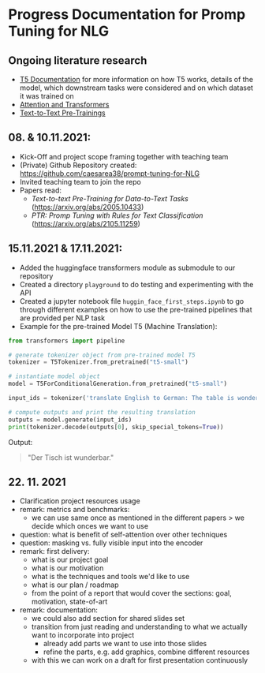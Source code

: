 # Progress Documentation for Promp Tuning for NLG

## Ongoing literature research
- [T5 Documentation](literature/t5.md) for more information on how T5 works, details of the model, which downstream tasks were considered and on which dataset it was trained on
- [Attention and Transformers](literature/attention_and_transformers.md)
- [Text-to-Text Pre-Trainings](literature/pretraining.md)

## 08. & 10.11.2021:
- Kick-Off and project scope framing together with teaching team
- (Private) Github Repository created: https://github.com/caesarea38/prompt-tuning-for-NLG
- Invited teaching team to join the repo
- Papers read:
  - _Text-to-text Pre-Training for Data-to-Text Tasks_ (https://arxiv.org/abs/2005.10433)
  - _PTR: Promp Tuning with Rules for Text Classification_ (https://arxiv.org/abs/2105.11259)

## 15.11.2021 & 17.11.2021:
- Added the huggingface transformers module as submodule to our repository
- Created a directory `playground` to do testing and experimenting with the API
- Created a jupyter notebook file `huggin_face_first_steps.ipynb` to go through different examples on how to use the pre-trained pipelines that are provided per NLP task
- Example for the pre-trained Model T5 (Machine Translation):

```python
from transformers import pipeline

# generate tokenizer object from pre-trained model T5
tokenizer = T5Tokenizer.from_pretrained("t5-small")

# instantiate model object
model = T5ForConditionalGeneration.from_pretrained("t5-small")

input_ids = tokenizer('translate English to German: The table is wonderful.', return_tensors='pt').input_ids

# compute outputs and print the resulting translation
outputs = model.generate(input_ids)
print(tokenizer.decode(outputs[0], skip_special_tokens=True))
```
Output:
> "Der Tisch ist wunderbar."

## 22. 11. 2021
- Clarification project resources usage
- remark: metrics and benchmarks:
  - we can use same once as mentioned in the different papers > we decide which onces we want to use
- question: what is benefit of self-attention over other techniques
- question: masking vs. fully visible input into the encoder
- remark: first delivery: 
  - what is our project goal
  - what is our motivation
  - what is the techniques and tools we'd like to use
  - what is our plan / roadmap
  - from the point of a report that would cover the sections: goal, motivation, state-of-art
- remark: documentation:
  - we could also add section for shared slides set
  - transition from just reading and understanding to what we actually want to incorporate into project
    - already add parts we want to use into those slides
    - refine the parts, e.g. add graphics, combine different resources
  - with this we can work on a draft for first presentation continuously
